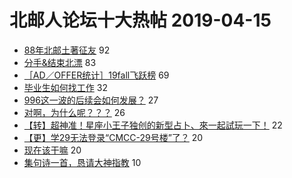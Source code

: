 # 北邮人论坛十大热帖 2019-04-15

- [88年北邮土著征友](https://bbs.byr.cn/article/Friends/1920780) 92
- [分手&amp;结束北漂](https://bbs.byr.cn/article/Feeling/3106728) 83
- [［AD／OFFER统计］19fall飞跃榜](https://bbs.byr.cn/article/GoAbroad/363609) 69
- [毕业生如何找工作](https://bbs.byr.cn/article/Job/2026457) 32
- [996这一波的后续会如何发展？](https://bbs.byr.cn/article/Talking/6112840) 27
- [对啊，为什么呢？？？](https://bbs.byr.cn/article/Picture/3240396) 26
- [【转】超神准！星座小王子独创的新型占卜、來一起試玩一下！](https://bbs.byr.cn/article/Constellations/326533) 22
- [【更】学29无法登录“CMCC-29号楼”了？](https://bbs.byr.cn/article/BUPTNet/100739) 20
- [现在该干嘛](https://bbs.byr.cn/article/AimGraduate/1164584) 20
- [集句诗一首，恳请大神指教](https://bbs.byr.cn/article/Poetry/33473) 10


